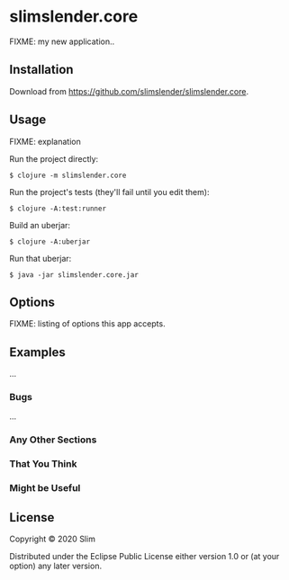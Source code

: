 # slimslender.core

FIXME: my new application..

## Installation

Download from https://github.com/slimslender/slimslender.core.

## Usage

FIXME: explanation

Run the project directly:

    $ clojure -m slimslender.core

Run the project's tests (they'll fail until you edit them):

    $ clojure -A:test:runner

Build an uberjar:

    $ clojure -A:uberjar

Run that uberjar:

    $ java -jar slimslender.core.jar

## Options

FIXME: listing of options this app accepts.

## Examples

...

### Bugs

...

### Any Other Sections
### That You Think
### Might be Useful

## License

Copyright © 2020 Slim

Distributed under the Eclipse Public License either version 1.0 or (at
your option) any later version.
